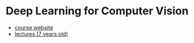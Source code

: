 # Deep Learning for Computer Vision

- [course website](https://cs231n.stanford.edu/2024/schedule.html)
- [lectures (7 years old)](https://www.youtube.com/watch?v=vT1JzLTH4G4&list=PL3FW7Lu3i5JvHM8ljYj-zLfQRF3EO8sYv)